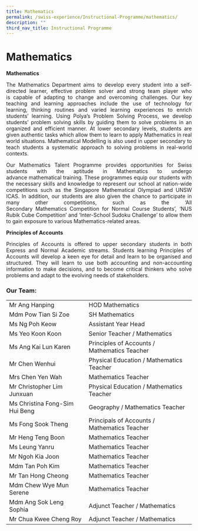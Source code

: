 ```yaml
---
title: Mathematics
permalink: /swiss-experience/Instructional-Programme/mathematics/
description: ""
third_nav_title: Instructional Programme
---
```

# Mathematics


**Mathematics**

<p style="text-align: justify;">The Mathematics Department aims to develop every student into a self-directed learner, effective problem solver and strong team player who is capable of adapting to change and overcoming challenges. Our key teaching and learning approaches include the use of technology for learning, thinking routines and varied learning experiences to enrich students’ learning. Using Polya’s Problem Solving Process, we develop students’ problem solving skills by guiding them to solve problems in an organized and efficient manner. At lower secondary levels, students are given authentic tasks which allow them to learn to apply Mathematics in real world situations. Mathematical Modelling is also used in upper secondary to teach students a systematic approach to solving problems in real-world contexts.</p>

<p style="text-align: justify;">Our Mathematics Talent Programme provides opportunities for Swiss students with the aptitude in Mathematics to undergo advance mathematical training. These programmes equip our students with the necessary skills and knowledge to represent our school at nation-wide competitions such as the Singapore Mathematical Olympiad and UNSW ICAS. In addition, our students are also given the chance to participate in many other competitions, such as the ‘All Secondary Mathematics Competition for Normal Course Students’, ‘NUS Rubik Cube Competition’ and ‘Inter-School Sudoku Challenge’ to allow them to gain exposure to various Mathematics-related areas.</p>

**Principles of Accounts**

<p style="text-align: justify;">Principles of Accounts is offered to upper secondary students in both Express and Normal Academic streams. Students learning Principles of Accounts will develop a keen eye for detail and learn to be organised and structured. They will learn to use both accounting and non-accounting information to make decisions, and to become critical thinkers who solve problems and adapt to the evolving needs of stakeholders.</p>

### Our Team:

|  |  |
|---|---|
| Mr Ang Hanping | HOD Mathematics |
| Mdm Pow Tian Si Zoe | SH Mathematics |
| Ms Ng Poh Keow | Assistant Year Head |
| Ms Yeo Koon Koon | Senior Teacher / Mathematics |
| Ms Ang Kai Lun Karen | Principles of Accounts  / Mathematics Teacher |
| Mr Chen Wenhui | Physical Education / Mathematics Teacher |
| Mrs Chen Yen Wah | Mathematics Teacher |
| Mr Christopher Lim Junxuan | Physical Education / Mathematics Teacher |
| Ms Christina Fong-Sim Hui Beng | Geography / Mathematics Teacher |
| Ms Fong Sook Theng | Principals of Accounts / Mathematics Teacher |
| Mr Heng Teng Boon | Mathematics Teacher |
| Ms Leung Yanru | Mathematics Teacher |
| Mr Ngoh Kia Joon | Mathematics Teacher |
| Mdm Tan Poh Kim | Mathematics Teacher |
| Mr Tan Hong Cheong | Mathematics Teacher |
| Mdm Chew Wye Mun Serene | Mathematics Teacher |
| Mdm Ang Sok Leng Sophia | Adjunct Teacher / Mathematics |
| Mr Chua Kwee Cheng Roy | Adjunct Teacher / Mathematics |
